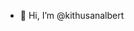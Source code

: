 - 👋 Hi, I’m @kithusanalbert

<!---
kithusanalbert/kithusanalbert is a ✨ special ✨ repository because its `README.md` (this file) appears on your GitHub profile.
You can click the Preview link to take a look at your changes.
--->
